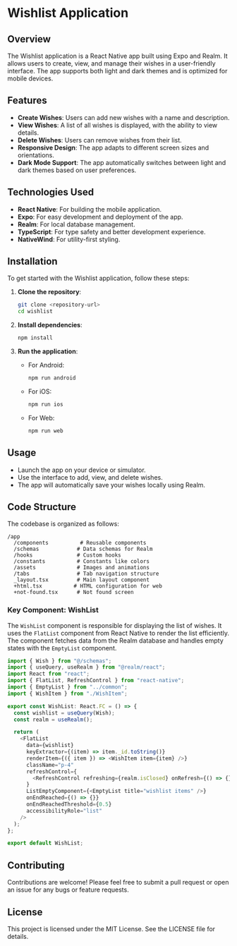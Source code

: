 # Wishlist Application

## Overview

The Wishlist application is a React Native app built using Expo and Realm. It allows users to create, view, and manage their wishes in a user-friendly interface. The app supports both light and dark themes and is optimized for mobile devices.

## Features

- **Create Wishes**: Users can add new wishes with a name and description.
- **View Wishes**: A list of all wishes is displayed, with the ability to view details.
- **Delete Wishes**: Users can remove wishes from their list.
- **Responsive Design**: The app adapts to different screen sizes and orientations.
- **Dark Mode Support**: The app automatically switches between light and dark themes based on user preferences.

## Technologies Used

- **React Native**: For building the mobile application.
- **Expo**: For easy development and deployment of the app.
- **Realm**: For local database management.
- **TypeScript**: For type safety and better development experience.
- **NativeWind**: For utility-first styling.

## Installation

To get started with the Wishlist application, follow these steps:

1. **Clone the repository**:

   ```bash
   git clone <repository-url>
   cd wishlist
   ```

2. **Install dependencies**:

   ```bash
   npm install
   ```

3. **Run the application**:
   - For Android:
     ```bash
     npm run android
     ```
   - For iOS:
     ```bash
     npm run ios
     ```
   - For Web:
     ```bash
     npm run web
     ```

## Usage

- Launch the app on your device or simulator.
- Use the interface to add, view, and delete wishes.
- The app will automatically save your wishes locally using Realm.

## Code Structure

The codebase is organized as follows:

```
/app
  /components          # Reusable components
  /schemas            # Data schemas for Realm
  /hooks              # Custom hooks
  /constants          # Constants like colors
  /assets             # Images and animations
  /tabs               # Tab navigation structure
  _layout.tsx         # Main layout component
  +html.tsx          # HTML configuration for web
  +not-found.tsx      # Not found screen
```

### Key Component: WishList

The `WishList` component is responsible for displaying the list of wishes. It uses the `FlatList` component from React Native to render the list efficiently. The component fetches data from the Realm database and handles empty states with the `EmptyList` component.

```typescript
import { Wish } from "@/schemas";
import { useQuery, useRealm } from "@realm/react";
import React from "react";
import { FlatList, RefreshControl } from "react-native";
import { EmptyList } from "../common";
import { WishItem } from "./WishItem";

export const WishList: React.FC = () => {
  const wishlist = useQuery(Wish);
  const realm = useRealm();

  return (
    <FlatList
      data={wishlist}
      keyExtractor={(item) => item._id.toString()}
      renderItem={({ item }) => <WishItem item={item} />}
      className="p-4"
      refreshControl={
        <RefreshControl refreshing={realm.isClosed} onRefresh={() => {}} />
      }
      ListEmptyComponent={<EmptyList title="wishlist items" />}
      onEndReached={() => {}}
      onEndReachedThreshold={0.5}
      accessibilityRole="list"
    />
  );
};

export default WishList;
```

## Contributing

Contributions are welcome! Please feel free to submit a pull request or open an issue for any bugs or feature requests.

## License

This project is licensed under the MIT License. See the LICENSE file for details.
